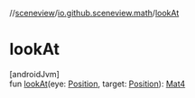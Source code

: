 //[sceneview](../../index.md)/[io.github.sceneview.math](index.md)/[lookAt](look-at.md)

# lookAt

[androidJvm]\
fun [lookAt](look-at.md)(eye: [Position](index.md#945960193%2FClasslikes%2F-1571379623), target: [Position](index.md#945960193%2FClasslikes%2F-1571379623)): [Mat4](../dev.romainguy.kotlin.math/-mat4/index.md)
